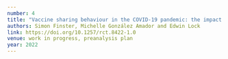 ```yaml
---
number: 4
title: "Vaccine sharing behaviour in the COVID-19 pandemic: the impact of narratives and peer effects"
authors: Simon Finster, Michelle González Amador and Edwin Lock
link: https://doi.org/10.1257/rct.8422-1.0
venue: work in progress, preanalysis plan
year: 2022
---
```


